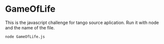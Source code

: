 # GameOfLife

This is the javascript challenge for tango source aplication.
Run it with node and the name of the file. 

    node GameOfLife.js
